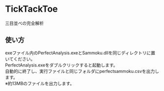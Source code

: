 # TickTackToe
三目並べの完全解析

## 使い方
exeファイル内のPerfectAnalysis.exeとSammoku.dllを同じディレクトリに置いてください。  
PerfectAnalysis.exeをダブルクリックすると起動します。  
自動的に終了し、実行ファイルと同じフォルダにperfectsammoku.csvを出力します。  
※約13MBのファイルを出力します。  
